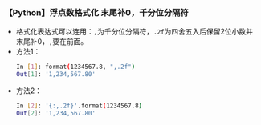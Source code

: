 ### 【Python】浮点数格式化 末尾补0，千分位分隔符
- 格式化表达式可以连用：`,`为千分位分隔符，`.2f`为四舍五入后保留2位小数并末尾补0，`,`要在前面。
- 方法1：
  ```bash
  In [1]: format(1234567.8, ",.2f")
  Out[1]: '1,234,567.80'
  ```
- 方法2：
  ```bash
  In [2]: '{:,.2f}'.format(1234567.8)
  Out[2]: '1,234,567.80'
  ```
